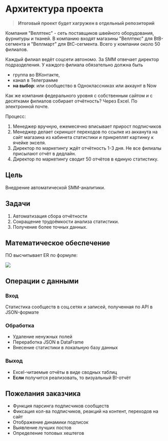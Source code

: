# Архитектура проекта

>**Итоговый проект будет хагружен в отдельный репозиторий**

Компания "Веллтекс" - сеть поставщиков швейного оборудования, фурнитуры и тканей. В компанию входят магазины "Веллтекс" для BtB-сегмента и "Веллмарт" для BtС-сегмента. Всего у компании около 50 филиалов. 

Каждый филиал ведёт соцсети автономо. За SMM отвечает директор подразделения. У каждого филиала обязательно должна быть 
- группа во ВКонтакте, 
- канал в Телеграмме 
- **на выбор**: или сообщество в Одноклассниках или аккаунт в Now

Как же компания федерального уровня с собственным сайтом и с десятками филиалов собирает отчётность? Через Excel. По электронной почте. 

Процесс:
1. Менеджер вручную, ежемесячно вписывает прирост подписчиков 
2. Менеджер делает скриншот переходов по ссылке из акканута на сайт магазина из кабинета статистики и прикреплят картинку к ячейке экселя.
3. Директор по маркетингу ждёт отчётность 1-3 дня. Не все филиалы присылают отчёт в дедлайн. 
4. Директор по маркетингу сводит 50 отчётов в единую статистику.

## Цель
Внедрение автоматической SMM-аналитики.
## Задачи
1. Автоматизация сбора отчётности
2. Сокращение трудоёмкости анализа статистики.
3. Получение более точных данных.  
## Математическое обеспечение
ПО высчитывает ER по формуле: 

![](https://www.calltouch.ru/blog/wp-content/uploads/2018/11/er2.png)
## Операции с данными
### Вход 
Статистика сообществ в соц.сетях и записей, полученная по API в JSON-формате 
### Обработка
* Удаление ненужных полей 
* Переработка JSON в DataFrame
* Внесение статистики в локальную базу данных
### Выход
* Excel-читаемые отчёты в виде сводных таблиц 
* **Если** получится реализовать, то визуальный BI-отчёт

## Пожелания заказчика 
* Функция парсинга подписчиков сообществ
* Фиксация кол-ва подписчиков, реакций на контент, переходов на сайт
* Отображение динамики подписок
* Выявление лучших постов 
* Определение топовых хештегов
